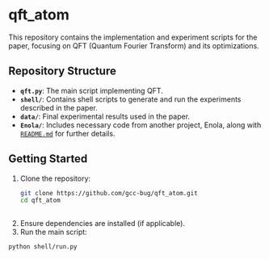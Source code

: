 # qft_atom

This repository contains the implementation and experiment scripts for the paper, focusing on QFT (Quantum Fourier Transform) and its optimizations.

## Repository Structure

- **`qft.py`**: The main script implementing QFT.
- **`shell/`**: Contains shell scripts to generate and run the experiments described in the paper.
- **`data/`**: Final experimental results used in the paper.
- **`Enola/`**: Includes necessary code from another project, Enola, along with [`README.md`](Enola/README.md) for further details.

## Getting Started

1. Clone the repository:
   ```sh
   git clone https://github.com/gcc-bug/qft_atom.git
   cd qft_atom
  
2.	Ensure dependencies are installed (if applicable).
3.	Run the main script:
  ```
  python shell/run.py
  ```
